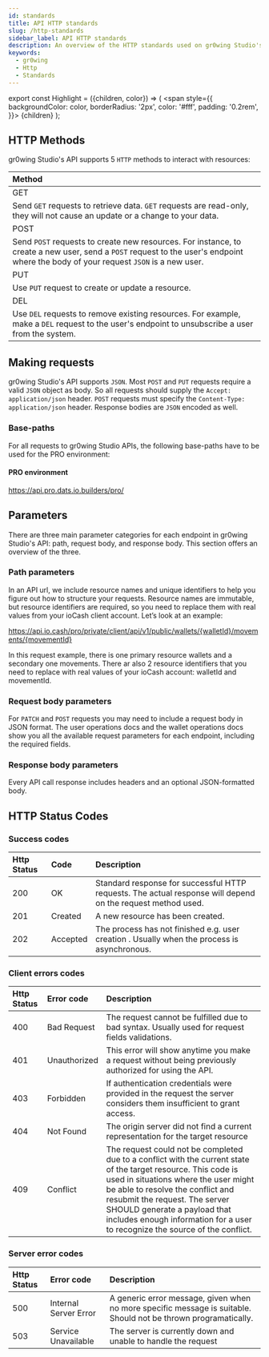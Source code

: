 ```yaml
---
id: standards
title: API HTTP standards
slug: /http-standards
sidebar_label: API HTTP standards
description: An overview of the HTTP standards used on gr0wing Studio's API
keywords:
  - gr0wing
  - Http
  - Standards
---
```


export const Highlight = ({children, color}) => (
    <span
      style={{
        backgroundColor: color,
        borderRadius: '2px',
        color: '#fff',
        padding: '0.2rem',
      }}>
      {children}
    </span>
  );

## HTTP Methods

gr0wing Studio's API supports 5 `HTTP` methods to interact with resources:

| Method |
|:------|
| <Highlight color="#106149">GET</Highlight>  |
| Send `GET` requests to retrieve data. `GET` requests are read-only, they will not cause an update or a change to your data. |
| <Highlight color="#FFB533">POST</Highlight>  |
| Send `POST` requests to create new resources. For instance, to create a new user, send a `POST` request to the user's endpoint where the body of your request `JSON` is a new user. |
| <Highlight color="#194F7A">PUT</Highlight>  |
| Use `PUT` request to create or update a resource. |
| <Highlight color="#FF5733">DEL</Highlight>  |
| Use `DEL` requests to remove existing resources. For example, make a `DEL` request to the user's endpoint to unsubscribe a user from the system. |



## Making requests

gr0wing Studio's API supports `JSON`. Most `POST` and `PUT` requests require a valid `JSON` object as body. So all requests should supply the `Accept: application/json` header. `POST` requests must specify the `Content-Type: application/json` header. Response bodies are `JSON` encoded as well.

### Base-paths
For all requests to gr0wing Studio APIs, the following base-paths have to be used for the PRO environment:

#### PRO environment

https://api.pro.dats.io.builders/pro/


## Parameters

There are three main parameter categories for each endpoint in gr0wing Studio's API: path, request body, and response body. This section offers an overview of the three.

### Path parameters

In an API url, we include resource names and unique identifiers to help you figure out how to structure your requests. Resource names are immutable, but resource identifiers are required, so you need to replace them with real values from your ioCash client account. Let’s look at an example:

https://api.io.cash/pro/private/client/api/v1/public/wallets/{walletId}/movements/{movementId}

In this request example, there is one primary resource wallets and a secondary one movements. There ar also 2 resource identifiers that you need to replace with real values of your ioCash account: walletId and movementId.

### Request body parameters

For `PATCH` and `POST` requests you may need to include a request body in JSON format. The user operations docs and the wallet operations docs show you all the available request parameters for each endpoint, including the required fields.

### Response body parameters

Every API call response includes headers and an optional JSON-formatted body.

## HTTP Status Codes

### Success codes

| Http Status |  Code | Description  |
|:------------|:------------|:---------------------------|
| 200  | OK | Standard response for successful HTTP requests. The actual response will depend on the request method used. |
| 201  | Created | A new resource has been created.|
| 202  | Accepted | The process has not finished e.g. user creation . Usually when the process is asynchronous.|

### Client errors codes

| Http Status |  Error code | Description  |
|:------------|:------------|:---------------------------|
| 400  | Bad Request | The request cannot be fulfilled due to bad syntax. Usually used for request fields validations. |
| 401  | Unauthorized | This error will show anytime you make a request without being previously authorized for using the API.|
| 403  | Forbidden | If authentication credentials were provided in the request the server considers them insufficient to grant access.|
| 404  | Not Found | The origin server did not find a current representation for the target resource|
| 409  | Conflict | The request could not be completed due to a conflict with the current state of the target resource. This code is used in situations where the user might be able to resolve the conflict and resubmit the request. The server SHOULD generate a payload that includes enough information for a user to recognize the source of the conflict.|

### Server error codes

| Http Status | Error code | Description  |
|:------------|:------------|:---------------------------|
| 500  | Internal Server Error | A generic error message, given when no more specific message is suitable. Should not be thrown programatically. |
| 503  | Service Unavailable | The server is currently down and unable to handle the request|
